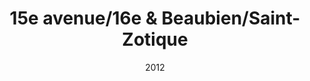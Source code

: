 ---
title: 15e avenue/16e & Beaubien/Saint-Zotique
date: '2012'
type: ruelle_verte
district: 'Rosemont'
position: { lng: -73.58558767529009, lat: 45.55870555930403 }
---